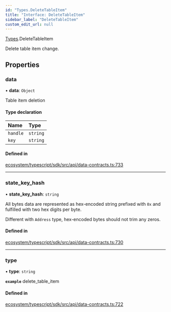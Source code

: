 ```yaml
---
id: "Types.DeleteTableItem"
title: "Interface: DeleteTableItem"
sidebar_label: "DeleteTableItem"
custom_edit_url: null
---
```


[Types](../namespaces/Types.md).DeleteTableItem

Delete table item change.

## Properties

### data

• **data**: `Object`

Table item deletion

#### Type declaration

| Name | Type |
| :------ | :------ |
| `handle` | `string` |
| `key` | `string` |

#### Defined in

[ecosystem/typescript/sdk/src/api/data-contracts.ts:733](https://github.com/aptos-labs/aptos-core/blob/fb73eb358/ecosystem/typescript/sdk/src/api/data-contracts.ts#L733)

___

### state\_key\_hash

• **state\_key\_hash**: `string`

All bytes data are represented as hex-encoded string prefixed with `0x` and fulfilled with
two hex digits per byte.

Different with `Address` type, hex-encoded bytes should not trim any zeros.

#### Defined in

[ecosystem/typescript/sdk/src/api/data-contracts.ts:730](https://github.com/aptos-labs/aptos-core/blob/fb73eb358/ecosystem/typescript/sdk/src/api/data-contracts.ts#L730)

___

### type

• **type**: `string`

**`example`** delete_table_item

#### Defined in

[ecosystem/typescript/sdk/src/api/data-contracts.ts:722](https://github.com/aptos-labs/aptos-core/blob/fb73eb358/ecosystem/typescript/sdk/src/api/data-contracts.ts#L722)

